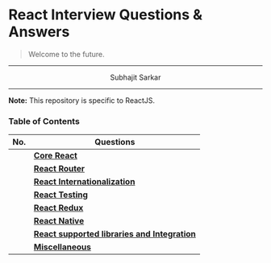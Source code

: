 # React Interview Questions & Answers
> Welcome to the future.
---

<div align="center">
        Subhajit Sarkar
</div>

---
**Note:** This repository is specific to ReactJS.

### Table of Contents
| No. | Questions|
| --- | --- |
|| **[Core React](Basic_ReactJS/Core_React.md)**|
|| **[React Router](Basic_ReactJS/React_Router.md)**|
|| **[React Internationalization](Basic_ReactJS/React_Internationalization.md)**|
|| **[React Testing](Basic_ReactJS/React_Testing.md)**|
|| **[React Redux](Basic_ReactJS/React_Redux.md)**|
|| **[React Native](Basic_ReactJS/React_Native.md)**|
|| **[React supported libraries and Integration](Basic_ReactJS/React_supported_libraries_and_Integration.md)**|
|| **[Miscellaneous](Basic_ReactJS/Miscellaneous.md)**|
